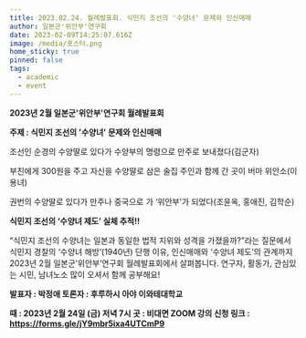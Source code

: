 ```yaml
---
title: 2023.02.24. 월례발표회. 식민지 조선의 '수양녀' 문제와 인신매매
author: 일본군'위안부'연구회
date: 2023-02-09T14:25:07.616Z
image: /media/포스터.png
home_sticky: true
pinned: false
tags:
  - academic
  - event
---
```

**2023년 2월 일본군'위안부'연구회 월례발표회** 

**주제 : 식민지 조선의 '수양녀' 문제와 인신매매**

조선인 순경의 수양딸로 있다가 수양부의 명령으로 만주로 보내졌다(김군자)

부친에게 300원을 주고 자신을 수양딸로 삼은 술집 주인과 함께 간 곳이 버마 위안소(이용녀)

권번의 수양딸로 있다가 만주나 중국으로 가 ‘위안부’가 되었다(조윤옥, 홍애진, 김학순)

**식민지 조선의 ‘수양녀 제도’ 실체 추적!!**

“식민지 조선의 수양녀는 일본과 동일한 법적 지위와 성격을 가졌을까?”라는 질문에서 식민지 경찰의 ‘수양녀 해방’(1940년) 단행 이유, 인신매매와 ‘수양녀 제도’의 관계까지 2023년 2월 일본군‘위안부’연구회 월례발표회에서 살펴봅니다. 연구자, 활동가, 관심있는 시민, 남녀노소 많이 오셔서 함께 공부해요!

**발표자 :  박정애 
토론자 :  후루하시 아야  이와테대학교**

**때 : 2023년 2월 24일 (금) 저녁 7시
곳 : 비대면 ZOOM 강의
신청 링크 : https://forms.gle/jY9mbr5ixa4UTCmP9**
